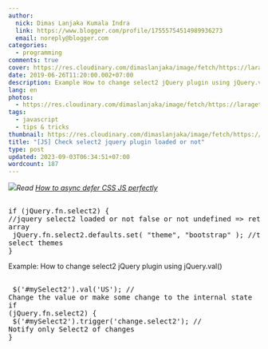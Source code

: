 ```yaml
---
author:
  nick: Dimas Lanjaka Kumala Indra
  link: https://www.blogger.com/profile/17555754514989936273
  email: noreply@blogger.com
categories:
  - programming
comments: true
cover: https://res.cloudinary.com/dimaslanjaka/image/fetch/https://laraget.com/images/blog/1482184906-Select2.png
date: 2019-06-26T11:20:00.002+07:00
description: Example How to change select2 jQuery plugin using jQuery.val
lang: en
photos:
  - https://res.cloudinary.com/dimaslanjaka/image/fetch/https://laraget.com/images/blog/1482184906-Select2.png
tags:
  - javascript
  - tips & tricks
thumbnail: https://res.cloudinary.com/dimaslanjaka/image/fetch/https://laraget.com/images/blog/1482184906-Select2.png
title: "[JS] Check select2 jquery plugin loaded or not"
type: post
updated: 2023-09-03T06:34:51+07:00
wordcount: 187
---
```


<img border="0" src="https://res.cloudinary.com/dimaslanjaka/image/fetch/https://laraget.com/images/blog/1482184906-Select2.png" data-original-width="750" data-original-height="430"><i>Read <a href="https://webmanajemen.com/2019/07/defer-loading-css-js.html" target="_blank" rel="follow">How to async defer CSS JS perfectly</a></i><pre><br>if (jQuery.fn.select2) { //jquery select2 loaded or not false or not undefined =&gt; return array<br>  jQuery.fn.select2.defaults.set( "theme", "bootstrap" ); //then select themes<br>}<br></pre><p>Example: How to change select2 jQuery plugin using jQuery.val()</p><pre><br>  $('#mySelect2').val('US'); // Change the value or make some change to the internal state<br>if (jQuery.fn.select2) {<br>  $('#mySelect2').trigger('change.select2'); // Notify only Select2 of changes<br>}<br></pre>